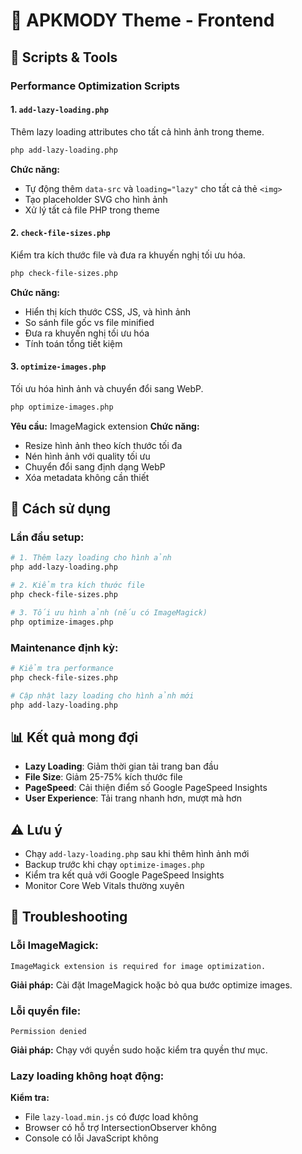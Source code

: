 # 🎨 APKMODY Theme - Frontend

## 📁 Scripts & Tools

### Performance Optimization Scripts

#### 1. `add-lazy-loading.php`
Thêm lazy loading attributes cho tất cả hình ảnh trong theme.

```bash
php add-lazy-loading.php
```

**Chức năng:**
- Tự động thêm `data-src` và `loading="lazy"` cho tất cả thẻ `<img>`
- Tạo placeholder SVG cho hình ảnh
- Xử lý tất cả file PHP trong theme

#### 2. `check-file-sizes.php`
Kiểm tra kích thước file và đưa ra khuyến nghị tối ưu hóa.

```bash
php check-file-sizes.php
```

**Chức năng:**
- Hiển thị kích thước CSS, JS, và hình ảnh
- So sánh file gốc vs file minified
- Đưa ra khuyến nghị tối ưu hóa
- Tính toán tổng tiết kiệm

#### 3. `optimize-images.php`
Tối ưu hóa hình ảnh và chuyển đổi sang WebP.

```bash
php optimize-images.php
```

**Yêu cầu:** ImageMagick extension
**Chức năng:**
- Resize hình ảnh theo kích thước tối đa
- Nén hình ảnh với quality tối ưu
- Chuyển đổi sang định dạng WebP
- Xóa metadata không cần thiết

## 🚀 Cách sử dụng

### Lần đầu setup:
```bash
# 1. Thêm lazy loading cho hình ảnh
php add-lazy-loading.php

# 2. Kiểm tra kích thước file
php check-file-sizes.php

# 3. Tối ưu hình ảnh (nếu có ImageMagick)
php optimize-images.php
```

### Maintenance định kỳ:
```bash
# Kiểm tra performance
php check-file-sizes.php

# Cập nhật lazy loading cho hình ảnh mới
php add-lazy-loading.php
```

## 📊 Kết quả mong đợi

- **Lazy Loading**: Giảm thời gian tải trang ban đầu
- **File Size**: Giảm 25-75% kích thước file
- **PageSpeed**: Cải thiện điểm số Google PageSpeed Insights
- **User Experience**: Tải trang nhanh hơn, mượt mà hơn

## ⚠️ Lưu ý

- Chạy `add-lazy-loading.php` sau khi thêm hình ảnh mới
- Backup trước khi chạy `optimize-images.php`
- Kiểm tra kết quả với Google PageSpeed Insights
- Monitor Core Web Vitals thường xuyên

## 🔧 Troubleshooting

### Lỗi ImageMagick:
```
ImageMagick extension is required for image optimization.
```
**Giải pháp:** Cài đặt ImageMagick hoặc bỏ qua bước optimize images.

### Lỗi quyền file:
```
Permission denied
```
**Giải pháp:** Chạy với quyền sudo hoặc kiểm tra quyền thư mục.

### Lazy loading không hoạt động:
**Kiểm tra:**
- File `lazy-load.min.js` có được load không
- Browser có hỗ trợ IntersectionObserver không
- Console có lỗi JavaScript không
